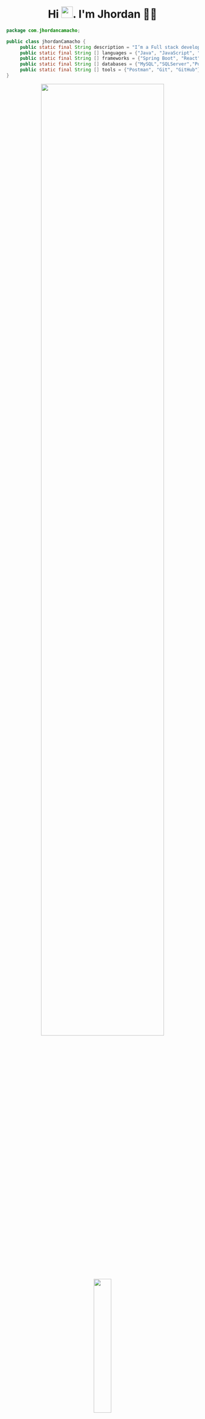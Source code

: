 <h1 align='center'>
  Hi <img src="https://user-images.githubusercontent.com/1303154/88677602-1635ba80-d120-11ea-84d8-d263ba5fc3c0.gif" width="30">. I'm Jhordan 👨‍💻
</h1>


```java
package com.jhordancamacho;

public class jhordanCamacho {
     public static final String description = "I’m a Full stack developer. I am passionate about Web Dev & I enjoy learning new things.";
     public static final String [] languages = {"Java", "JavaScript", "TypeScript", "c#"};
     public static final String [] frameworks = {"Spring Boot", "React", "asp.net"};
     public static final String [] databases = {"MySQL","SQLServer","PostgreSQL"};
     public static final String [] tools = {"Postman", "Git", "GitHub"};   
}
```


<p align="center">
<img width="80%" src="https://github-readme-stats.vercel.app/api?username=jhordancamacho&show_icons=true&title_color=61dafb&icon_color=CB88FF&text_color=ffffff&bg_color=000000&show_icons=true">
</p>

<p align="center">
<img  width="30%" src="https://badges.pufler.dev/commits/monthly/jhordancamacho?style=for-the-badge&logo=appveyor&color=blueviolet">
</p>
<p align="center>
<a href="https://github.com/jhordancamacho/reactjs-webpack">
  <img margin-left="23%" src="https://github-readme-stats.vercel.app/api/pin/?username=jhordancamacho&repo=reactjs-webpack&show_icons=true&title_color=61dafb&icon_color=CB88FF&text_color=ffffff&bg_color=000000&show_icons=true" />
</a>
<a href="https://github.com/jhordancamacho/tienda-gamer">
  <img align="center" src="https://github-readme-stats.vercel.app/api/pin/?username=jhordancamacho&repo=tienda-gamer&show_icons=true&title_color=61dafb&icon_color=CB88FF&text_color=ffffff&bg_color=000000&show_icons=true" />
</a>
<a href="https://github.com/jhordancamacho/personas">
  <img align="center" src="https://github-readme-stats.vercel.app/api/pin/?username=jhordancamacho&repo=personas&show_icons=true&title_color=61dafb&icon_color=CB88FF&text_color=ffffff&bg_color=000000&show_icons=true" />
</a>
<a href="https://github.com/jhordancamacho/apiGestores">
  <img align="center" src="https://github-readme-stats.vercel.app/api/pin/?username=jhordancamacho&repo=apiGestores&show_icons=true&title_color=61dafb&icon_color=CB88FF&text_color=ffffff&bg_color=000000&show_icons=true" />
</a>

<a href="https://github.com/jhordancamacho/react-ts">
  <img align="center" src="https://github-readme-stats.vercel.app/api/pin/?username=jhordancamacho&repo=react-ts&show_icons=true&title_color=61dafb&icon_color=CB88FF&text_color=ffffff&bg_color=000000&show_icons=true" />
</a>
</p>
#
 <p align='center'>
   <a href="https://github.com/jhordancamacho"><img src="https://github-readme-stats.vercel.app/api/top-langs/?&username=jhordancamacho&langs_count=8&theme=dark&layout=compact"></a>
 </p>
